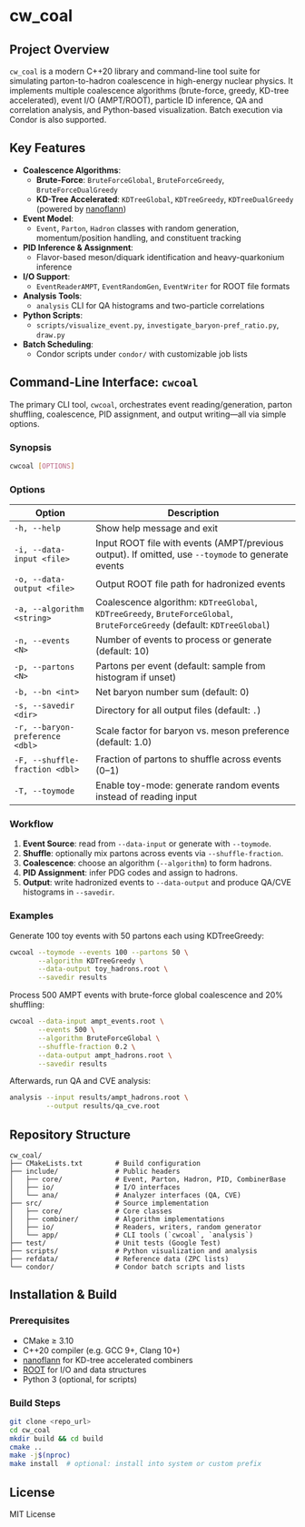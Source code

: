 # cw_coal

## Project Overview

`cw_coal` is a modern C++20 library and command-line tool suite for simulating parton-to-hadron coalescence in high-energy nuclear physics. It implements multiple coalescence algorithms (brute-force, greedy, KD-tree accelerated), event I/O (AMPT/ROOT), particle ID inference, QA and correlation analysis, and Python-based visualization. Batch execution via Condor is also supported.

## Key Features

- **Coalescence Algorithms**:
  - **Brute-Force**: `BruteForceGlobal`, `BruteForceGreedy`, `BruteForceDualGreedy`
  - **KD-Tree Accelerated**: `KDTreeGlobal`, `KDTreeGreedy`, `KDTreeDualGreedy` (powered by [nanoflann])
- **Event Model**:
  - `Event`, `Parton`, `Hadron` classes with random generation, momentum/position handling, and constituent tracking
- **PID Inference & Assignment**:
  - Flavor-based meson/diquark identification and heavy-quarkonium inference
- **I/O Support**:
  - `EventReaderAMPT`, `EventRandomGen`, `EventWriter` for ROOT file formats
- **Analysis Tools**:
  - `analysis` CLI for QA histograms and two-particle correlations
- **Python Scripts**:
  - `scripts/visualize_event.py`, `investigate_baryon-pref_ratio.py`, `draw.py`
- **Batch Scheduling**:
  - Condor scripts under `condor/` with customizable job lists

## Command-Line Interface: `cwcoal`

The primary CLI tool, `cwcoal`, orchestrates event reading/generation, parton shuffling, coalescence, PID assignment, and output writing—all via simple options.

### Synopsis
```bash
cwcoal [OPTIONS]
```

### Options

| Option                         | Description                                                                                       |
|--------------------------------|---------------------------------------------------------------------------------------------------|
| `-h, --help`                   | Show help message and exit                                                                       |
| `-i, --data-input <file>`      | Input ROOT file with events (AMPT/previous output). If omitted, use `--toymode` to generate events |
| `-o, --data-output <file>`     | Output ROOT file path for hadronized events                                                      |
| `-a, --algorithm <string>`     | Coalescence algorithm: `KDTreeGlobal`, `KDTreeGreedy`, `BruteForceGlobal`, `BruteForceGreedy` (default: `KDTreeGlobal`) |
| `-n, --events <N>`             | Number of events to process or generate (default: 10)                                            |
| `-p, --partons <N>`            | Partons per event (default: sample from histogram if unset)                                      |
| `-b, --bn <int>`               | Net baryon number sum (default: 0)                                                               |
| `-s, --savedir <dir>`          | Directory for all output files (default: `.`)                                                    |
| `-r, --baryon-preference <dbl>`| Scale factor for baryon vs. meson preference (default: 1.0)                                       |
| `-F, --shuffle-fraction <dbl>` | Fraction of partons to shuffle across events (0–1)                                               |
| `-T, --toymode`                | Enable toy-mode: generate random events instead of reading input                                  |

### Workflow
1. **Event Source**: read from `--data-input` or generate with `--toymode`.
2. **Shuffle**: optionally mix partons across events via `--shuffle-fraction`.
3. **Coalescence**: choose an algorithm (`--algorithm`) to form hadrons.
4. **PID Assignment**: infer PDG codes and assign to hadrons.
5. **Output**: write hadronized events to `--data-output` and produce QA/CVE histograms in `--savedir`.

### Examples

Generate 100 toy events with 50 partons each using KDTreeGreedy:
```bash
cwcoal --toymode --events 100 --partons 50 \
       --algorithm KDTreeGreedy \
       --data-output toy_hadrons.root \
       --savedir results
```

Process 500 AMPT events with brute-force global coalescence and 20% shuffling:
```bash
cwcoal --data-input ampt_events.root \
       --events 500 \
       --algorithm BruteForceGlobal \
       --shuffle-fraction 0.2 \
       --data-output ampt_hadrons.root \
       --savedir results
```

Afterwards, run QA and CVE analysis:
```bash
analysis --input results/ampt_hadrons.root \
         --output results/qa_cve.root
```

## Repository Structure
```
cw_coal/
├── CMakeLists.txt        # Build configuration
├── include/              # Public headers
│   ├── core/             # Event, Parton, Hadron, PID, CombinerBase
│   ├── io/               # I/O interfaces
│   └── ana/              # Analyzer interfaces (QA, CVE)
├── src/                  # Source implementation
│   ├── core/             # Core classes
│   ├── combiner/         # Algorithm implementations
│   ├── io/               # Readers, writers, random generator
│   └── app/              # CLI tools (`cwcoal`, `analysis`)
├── test/                 # Unit tests (Google Test)
├── scripts/              # Python visualization and analysis
├── refdata/              # Reference data (ZPC lists)
└── condor/               # Condor batch scripts and lists
```

## Installation & Build

### Prerequisites
- CMake ≥ 3.10
- C++20 compiler (e.g. GCC 9+, Clang 10+)
- [nanoflann] for KD-tree accelerated combiners
- [ROOT] for I/O and data structures
- Python 3 (optional, for scripts)

### Build Steps
```bash
git clone <repo_url>
cd cw_coal
mkdir build && cd build
cmake ..
make -j$(nproc)
make install  # optional: install into system or custom prefix
```

## License
MIT License

[nanoflann]: https://github.com/jlblancoc/nanoflann
[ROOT]: https://root.cern/

